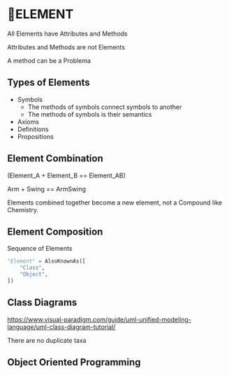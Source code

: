 # 🔷<beta>ELEMENT</beta>

All Elements have Attributes and Methods

Attributes and Methods are not Elements

A method can be a Problema

## Types of Elements

- Symbols
    - The methods of symbols connect symbols to another
    - The methods of symbols is their semantics
- Axioms
- Definitions
- Propositions

## Element Combination

(Element_A + Element_B == Element_AB)

Arm + Swing == ArmSwing

Elements combined together become a new element, not a Compound like Chemistry.

## Element Composition

Sequence of Elements

```py
"Element" = AlsoKnownAs([
    "Class",
    "Object",
])

```

## Class Diagrams

<https://www.visual-paradigm.com/guide/uml-unified-modeling-language/uml-class-diagram-tutorial/>

There are no duplicate taxa

## Object Oriented Programming